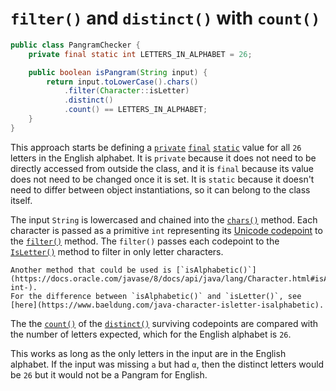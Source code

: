 # `filter()` and `distinct()` with `count()`

```java
public class PangramChecker {
    private final static int LETTERS_IN_ALPHABET = 26;

    public boolean isPangram(String input) {
        return input.toLowerCase().chars()
            .filter(Character::isLetter)
            .distinct()
            .count() == LETTERS_IN_ALPHABET;
    }
}
```

This approach starts be defining a [`private`][private] [`final`][final] [`static`][static] value for all `26` letters in the English alphabet.
It is `private` because it does not need to be directly accessed from outside the class,
and it is `final` because its value does not need to be changed once it is set.
It is `static` because it doesn't need to differ between object instantiations, so it can belong to the class itself.

The input `String` is lowercased and chained into the [`chars()`][chars] method.
Each character is passed as a primitive `int` representing its [Unicode codepoint][char] to the [`filter()`][filter] method.
The `filter()` passes each codepoint to the [`IsLetter()`][isletter-codepoint] method to filter in only letter characters.

~~~~exercism/note
Another method that could be used is [`isAlphabetic()`](https://docs.oracle.com/javase/8/docs/api/java/lang/Character.html#isAlphabetic-int-).
For the difference between `isAlphabetic()` and `isLetter()`, see [here](https://www.baeldung.com/java-character-isletter-isalphabetic).
~~~~

The the [`count()`][count] of the [`distinct()`][distinct] surviving codepoints are compared with the number of letters expected,
which for the English alphabet is `26`.

This works as long as the only letters in the input are in the English alphabet.
If the input was missing `a` but had `α`, then the distinct letters would be `26` but it would not be a Pangram for English.

[chars]: https://docs.oracle.com/en/java/javase/11/docs/api/java.base/java/lang/String.html#chars()
[filter]: https://docs.oracle.com/javase/8/docs/api/java/util/stream/IntStream.html#filter-java.util.function.IntPredicate-
[isletter-codepoint]: https://docs.oracle.com/javase/8/docs/api/java/lang/Character.html#isLetter-int-
[distinct]: https://docs.oracle.com/javase/8/docs/api/java/util/stream/IntStream.html#distinct--
[count]: https://docs.oracle.com/javase/8/docs/api/java/util/stream/IntStream.html#count--
[char]: https://docs.oracle.com/javase/8/docs/api/java/lang/Character.html
[private]: https://en.wikibooks.org/wiki/Java_Programming/Keywords/private
[final]: https://en.wikibooks.org/wiki/Java_Programming/Keywords/final
[static]: https://en.wikibooks.org/wiki/Java_Programming/Keywords/static
